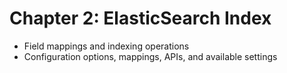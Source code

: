 # Chapter 2: ElasticSearch Index #

* Field mappings and indexing operations
* Configuration options, mappings, APIs, and available settings
